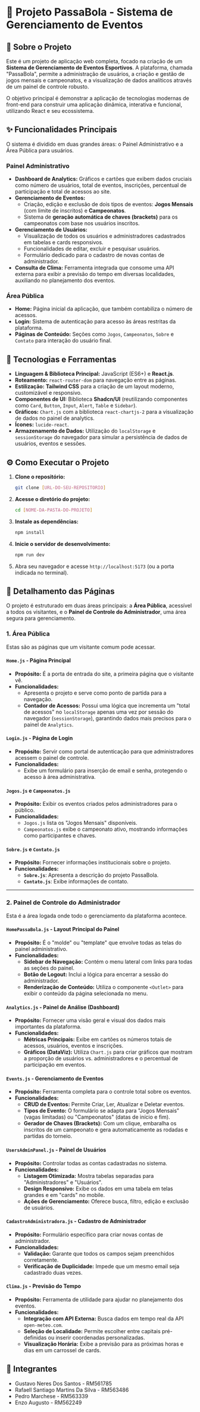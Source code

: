 # 🚀 Projeto PassaBola - Sistema de Gerenciamento de Eventos

## 📌 Sobre o Projeto

Este é um projeto de aplicação web completa, focado na criação de um **Sistema de Gerenciamento de Eventos Esportivos**. A plataforma, chamada "PassaBola", permite a administração de usuários, a criação e gestão de jogos mensais e campeonatos, e a visualização de dados analíticos através de um painel de controle robusto.

O objetivo principal é demonstrar a aplicação de tecnologias modernas de front-end para construir uma aplicação dinâmica, interativa e funcional, utilizando React e seu ecossistema.


## ✨ Funcionalidades Principais

O sistema é dividido em duas grandes áreas: o Painel Administrativo e a Área Pública para usuários.

### Painel Administrativo
- **Dashboard de Analytics:** Gráficos e cartões que exibem dados cruciais como número de usuários, total de eventos, inscrições, percentual de participação e total de acessos ao site.
- **Gerenciamento de Eventos:**
    - Criação, edição e exclusão de dois tipos de eventos: **Jogos Mensais** (com limite de inscritos) e **Campeonatos**.
    - Sistema de **geração automática de chaves (brackets)** para os campeonatos com base nos usuários inscritos.
- **Gerenciamento de Usuários:**
    - Visualização de todos os usuários e administradores cadastrados em tabelas e cards responsivos.
    - Funcionalidades de editar, excluir e pesquisar usuários.
    - Formulário dedicado para o cadastro de novas contas de administrador.
- **Consulta de Clima:** Ferramenta integrada que consome uma API externa para exibir a previsão do tempo em diversas localidades, auxiliando no planejamento dos eventos.

### Área Pública
- **Home:** Página inicial da aplicação, que também contabiliza o número de acessos.
- **Login:** Sistema de autenticação para acesso às áreas restritas da plataforma.
- **Páginas de Conteúdo:** Seções como `Jogos`, `Campeonatos`, `Sobre` e `Contato` para interação do usuário final.

## 🎨 Tecnologias e Ferramentas

- **Linguagem & Biblioteca Principal:** JavaScript (ES6+) e **React.js**.
- **Roteamento:** `react-router-dom` para navegação entre as páginas.
- **Estilização:** **Tailwind CSS** para a criação de um layout moderno, customizável e responsivo.
- **Componentes de UI:** Biblioteca **Shadcn/UI** (reutilizando componentes como `Card`, `Button`, `Input`, `Alert`, `Table` e `Sidebar`).
- **Gráficos:** `Chart.js` com a biblioteca `react-chartjs-2` para a visualização de dados no painel de analytics.
- **Ícones:** `lucide-react`.
- **Armazenamento de Dados:** Utilização do `localStorage` e `sessionStorage` do navegador para simular a persistência de dados de usuários, eventos e sessões.

## ⚙️ Como Executar o Projeto

1.  **Clone o repositório:**
    ```bash
    git clone [URL-DO-SEU-REPOSITORIO]
    ```
2.  **Acesse o diretório do projeto:**
    ```bash
    cd [NOME-DA-PASTA-DO-PROJETO]
    ```
3.  **Instale as dependências:**
    ```bash
    npm install
    ```
4.  **Inicie o servidor de desenvolvimento:**
    ```bash
    npm run dev
    ```
5.  Abra seu navegador e acesse `http://localhost:5173` (ou a porta indicada no terminal).

## 🔎 Detalhamento das Páginas

O projeto é estruturado em duas áreas principais: a **Área Pública**, acessível a todos os visitantes, e o **Painel de Controle do Administrador**, uma área segura para gerenciamento.

### 1. Área Pública

Estas são as páginas que um visitante comum pode acessar.

#### **`Home.js` - Página Principal**
- **Propósito:** É a porta de entrada do site, a primeira página que o visitante vê.
- **Funcionalidades:**
    - Apresenta o projeto e serve como ponto de partida para a navegação.
    - **Contador de Acessos:** Possui uma lógica que incrementa um "total de acessos" no `localStorage` apenas uma vez por sessão do navegador (`sessionStorage`), garantindo dados mais precisos para o painel de `Analytics`.

#### **`Login.js` - Página de Login**
- **Propósito:** Servir como portal de autenticação para que administradores acessem o painel de controle.
- **Funcionalidades:**
    - Exibe um formulário para inserção de email e senha, protegendo o acesso à área administrativa.

#### **`Jogos.js` e `Campeonatos.js`**
- **Propósito:** Exibir os eventos criados pelos administradores para o público.
- **Funcionalidades:**
    - `Jogos.js` lista os "Jogos Mensais" disponíveis.
    - `Campeonatos.js` exibe o campeonato ativo, mostrando informações como participantes e chaves.

#### **`Sobre.js` e `Contato.js`**
- **Propósito:** Fornecer informações institucionais sobre o projeto.
- **Funcionalidades:**
    - **`Sobre.js`**: Apresenta a descrição do projeto PassaBola.
    - **`Contato.js`**: Exibe informações de contato.

---

### 2. Painel de Controle do Administrador

Esta é a área logada onde todo o gerenciamento da plataforma acontece.

#### **`HomePassaBola.js` - Layout Principal do Painel**
- **Propósito:** É o "molde" ou "template" que envolve todas as telas do painel administrativo.
- **Funcionalidades:**
    - **Sidebar de Navegação:** Contém o menu lateral com links para todas as seções do painel.
    - **Botão de Logout:** Inclui a lógica para encerrar a sessão do administrador.
    - **Renderização de Conteúdo:** Utiliza o componente `<Outlet>` para exibir o conteúdo da página selecionada no menu.

#### **`Analytics.js` - Painel de Análise (Dashboard)**
- **Propósito:** Fornecer uma visão geral e visual dos dados mais importantes da plataforma.
- **Funcionalidades:**
    - **Métricas Principais:** Exibe em cartões os números totais de acessos, usuários, eventos e inscrições.
    - **Gráficos (DataViz):** Utiliza `Chart.js` para criar gráficos que mostram a proporção de usuários vs. administradores e o percentual de participação em eventos.

#### **`Events.js` - Gerenciamento de Eventos**
- **Propósito:** Ferramenta completa para o controle total sobre os eventos.
- **Funcionalidades:**
    - **CRUD de Eventos:** Permite Criar, Ler, Atualizar e Deletar eventos.
    - **Tipos de Evento:** O formulário se adapta para "Jogos Mensais" (vagas limitadas) ou "Campeonatos" (datas de início e fim).
    - **Gerador de Chaves (Brackets):** Com um clique, embaralha os inscritos de um campeonato e gera automaticamente as rodadas e partidas do torneio.

#### **`UsersAdminPanel.js` - Painel de Usuários**
- **Propósito:** Controlar todas as contas cadastradas no sistema.
- **Funcionalidades:**
    - **Listagem Otimizada:** Mostra tabelas separadas para "Administradores" e "Usuários".
    - **Design Responsivo:** Exibe os dados em uma tabela em telas grandes e em "cards" no mobile.
    - **Ações de Gerenciamento:** Oferece busca, filtro, edição e exclusão de usuários.

#### **`CadastroAdministradora.js` - Cadastro de Administrador**
- **Propósito:** Formulário específico para criar novas contas de administrador.
- **Funcionalidades:**
    - **Validação:** Garante que todos os campos sejam preenchidos corretamente.
    - **Verificação de Duplicidade:** Impede que um mesmo email seja cadastrado duas vezes.

#### **`Clima.js` - Previsão do Tempo**
- **Propósito:** Ferramenta de utilidade para ajudar no planejamento dos eventos.
- **Funcionalidades:**
    - **Integração com API Externa:** Busca dados em tempo real da API `open-meteo.com`.
    - **Seleção de Localidade:** Permite escolher entre capitais pré-definidas ou inserir coordenadas personalizadas.
    - **Visualização Horária:** Exibe a previsão para as próximas horas e dias em um carrossel de cards.

## 👥 Integrantes

* Gustavo Neres Dos Santos - RM561785
* Rafaell Santiago Martins Da Silva - RM563486
* Pedro Marchese - RM563339
* Enzo Augusto - RM562249